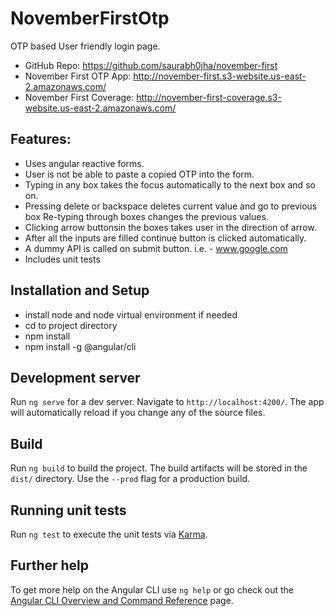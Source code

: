 # NovemberFirstOtp

OTP based User friendly login page. 

- GitHub Repo: https://github.com/saurabh0jha/november-first
- November First OTP App: http://november-first.s3-website.us-east-2.amazonaws.com/
- November First Coverage: http://november-first-coverage.s3-website.us-east-2.amazonaws.com/

## Features:
- Uses angular reactive forms.
- User is not be able to paste a copied OTP into the form.
- Typing in any box takes the focus automatically to the next box and so on.
- Pressing delete or backspace deletes current value and go to previous box Re-typing through boxes changes the previous values.
- Clicking arrow buttonsin the boxes takes user in the direction of arrow.
- After all the inputs are filled continue button is clicked automatically.
- A dummy API is called on submit button. i.e. - www.google.com
- Includes unit tests

## Installation and Setup
- install node and node virtual environment if needed
- cd to project directory
- npm install
- npm install -g @angular/cli

## Development server

Run `ng serve` for a dev server. Navigate to `http://localhost:4200/`. The app will automatically reload if you change any of the source files.

## Build

Run `ng build` to build the project. The build artifacts will be stored in the `dist/` directory. Use the `--prod` flag for a production build.

## Running unit tests

Run `ng test` to execute the unit tests via [Karma](https://karma-runner.github.io).

## Further help

To get more help on the Angular CLI use `ng help` or go check out the [Angular CLI Overview and Command Reference](https://angular.io/cli) page.
